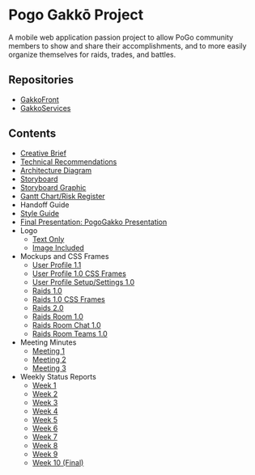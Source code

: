 # Pogo Gakkō Project

A mobile web application passion project to allow PoGo community members to show and share their accomplishments, and to more easily organize themselves for raids, trades, and battles.

## Repositories
- [GakkoFront](https://github.com/TeamTomodachi/GakkoFront)
- [GakkoServices](https://github.com/TeamTomodachi/GakkoServices)

## Contents
- [Creative Brief](https://github.com/TeamTomodachi/GakkoDocs/blob/master/Project%20Documentation/Pogo%20Gakko%20Creative%20Brief.pdf)
- [Technical Recommendations](https://github.com/TeamTomodachi/GakkoDocs/blob/master/Project%20Documentation/Pogo%20Gakko%20Technical%20Recommendations.pdf)
- [Architecture Diagram](https://github.com/TeamTomodachi/GakkoDocs/blob/master/Development/Backend/Architecture/Backend%20Architecture.pdf)
- [Storyboard](https://github.com/TeamTomodachi/GakkoDocs/blob/master/Project%20Documentation/User%20Experience%20Path%20Storyboard.pdf)
- [Storyboard Graphic](https://github.com/TeamTomodachi/GakkoDocs/blob/master/Project%20Documentation/User%20Experience%20Path%20Storyboard%20Graphic.png)
- [Gantt Chart/Risk Register](https://github.com/TeamTomodachi/GakkoDocs/blob/master/Project%20Documentation/PoGo%20Gakko%20Gantt%20Chart%20and%20Risk%20Register.pdf)
- Handoff Guide
- [Style Guide](https://github.com/TeamTomodachi/GakkoDocs/blob/master/Project%20Documentation/PogoGakkoStyleGuide.pdf)
- [Final Presentation: PogoGakko Presentation](https://github.com/TeamTomodachi/GakkoDocs/blob/master/Presentations/PoGo%20Gakko%20Presentation.pdf)
- Logo
  - [Text Only](https://raw.githubusercontent.com/TeamTomodachi/GakkoDocs/master/Project%20Documentation/Graphics/logo_letters.png)
  - [Image Included](https://raw.githubusercontent.com/TeamTomodachi/GakkoDocs/master/Project%20Documentation/Graphics/logo_image.png)
- Mockups and CSS Frames
  - [User Profile 1.1](https://raw.githubusercontent.com/TeamTomodachi/GakkoDocs/master/Development/Frontend/Mockups%20and%20CSS%20Frames/prof_1.1.PNG)
  - [User Profile 1.0 CSS Frames](https://raw.githubusercontent.com/TeamTomodachi/GakkoDocs/master/Development/Frontend/Mockups%20and%20CSS%20Frames/prof_1.0_css.png)
  - [User Profile Setup/Settings 1.0](https://raw.githubusercontent.com/TeamTomodachi/GakkoDocs/master/Development/Frontend/Mockups%20and%20CSS%20Frames/profsettings_1.0.PNG)
  - [Raids 1.0](https://raw.githubusercontent.com/TeamTomodachi/GakkoDocs/master/Development/Frontend/Mockups%20and%20CSS%20Frames/raids_1.0.PNG)
  - [Raids 1.0 CSS Frames](https://raw.githubusercontent.com/TeamTomodachi/GakkoDocs/master/Development/Frontend/Mockups%20and%20CSS%20Frames/raids_1.0_css.png)
  - [Raids 2.0](https://raw.githubusercontent.com/TeamTomodachi/GakkoDocs/master/Development/Frontend/Mockups%20and%20CSS%20Frames/raids_2.0.PNG)
  - [Raids Room 1.0](https://raw.githubusercontent.com/TeamTomodachi/GakkoDocs/master/Development/Frontend/Mockups%20and%20CSS%20Frames/raidsroom_1.0.PNG)
  - [Raids Room Chat 1.0](https://raw.githubusercontent.com/TeamTomodachi/GakkoDocs/master/Development/Frontend/Mockups%20and%20CSS%20Frames/raidsroom_chat_1.0.PNG)
  - [Raids Room Teams 1.0](https://raw.githubusercontent.com/TeamTomodachi/GakkoDocs/master/Development/Frontend/Mockups%20and%20CSS%20Frames/raidsroom_teams_1.0.PNG)
- Meeting Minutes
  - [Meeting 1](https://github.com/TeamTomodachi/GakkoDocs/blob/master/Meeting%20Minutes/POGO%20Gakko%20-%20Meeting%20Minutes%201.pdf)
  - [Meeting 2](https://github.com/TeamTomodachi/GakkoDocs/blob/master/Meeting%20Minutes/POGO%20Gakko%20-%20Meeting%20Minutes%202.pdf)
  - [Meeting 3](https://github.com/TeamTomodachi/GakkoDocs/blob/master/Meeting%20Minutes/POGO%20Gakko%20-%20Meeting%20Minutes%203.pdf)
- Weekly Status Reports
  - [Week 1](https://github.com/TeamTomodachi/GakkoDocs/blob/master/Weekly%20Status%20Reports/Team%20Tomodachi%20Status%20Report%20-%20week%201.pdf)
  - [Week 2](https://github.com/TeamTomodachi/GakkoDocs/blob/master/Weekly%20Status%20Reports/Team%20Tomodachi%20Status%20Report%20-%20week%202.pdf)
  - [Week 3](https://github.com/TeamTomodachi/GakkoDocs/blob/master/Weekly%20Status%20Reports/Team%20Tomodachi%20Status%20Report%20-%20week%203.pdf)
  - [Week 4](https://github.com/TeamTomodachi/GakkoDocs/blob/master/Weekly%20Status%20Reports/Team%20Tomodachi%20Status%20Report%20-%20week%204.pdf)
  - [Week 5](https://github.com/TeamTomodachi/GakkoDocs/blob/master/Weekly%20Status%20Reports/Team%20Tomodachi%20Status%20Report%20-%20week%205.pdf)
  - [Week 6](https://github.com/TeamTomodachi/GakkoDocs/blob/master/Weekly%20Status%20Reports/Team%20Tomodachi%20Status%20Report%20-%20week%206.pdf)
  - [Week 7](https://github.com/TeamTomodachi/GakkoDocs/blob/master/Weekly%20Status%20Reports/Team%20Tomodachi%20Status%20Report%20-%20week%207.pdf)
  - [Week 8](https://github.com/TeamTomodachi/GakkoDocs/blob/master/Weekly%20Status%20Reports/Team%20Tomodachi%20Status%20Report%20-%20week%208.pdf)
  - [Week 9](https://github.com/TeamTomodachi/GakkoDocs/blob/master/Weekly%20Status%20Reports/Team%20Tomodachi%20Status%20Report%20-%20week%209.pdf)
  - [Week 10 (Final)](https://github.com/TeamTomodachi/GakkoDocs/blob/master/Weekly%20Status%20Reports/Team%20Tomodachi%20Status%20Report%20-%20week%2010%20(final).pdf)

